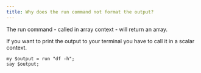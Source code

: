```yaml
---
title: Why does the run command not format the output?
---
```


The run command - called in array context - will return an array.

If you want to print the output to your terminal you have to call it in a scalar context.

    my $output = run "df -h";
    say $output;
